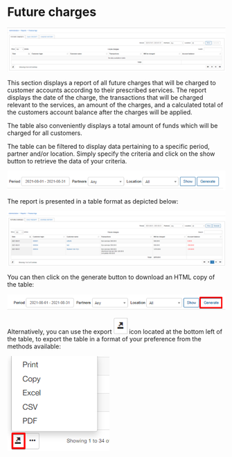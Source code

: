 Future charges
=======

![Future charges](1.png)

This section displays a report of all future charges that will be charged to customer accounts according to their prescribed services. The report displays the date of the charge, the transactions that will be charged relevant to the services, an amount of the charges, and a calculated total of the customers account balance after the charges will be applied.

The table also conveniently displays a total amount of funds which will be charged for all customers.

The table can be filtered to display data pertaining to a specific period, partner and/or location. Simply specify the criteria and click on the show button to retrieve the data of your criteria.

![filter](filter.png)

The report is presented in a table format as depicted below:

![Future charges](2.png)

You can then click on the generate button to download an HTML copy of the table:

![Generate](generate.png)

Alternatively, you can use the export ![export](export.png) icon located at the bottom left of the table, to export the table in a format of your preference from the methods available:

![export](export1.png)
